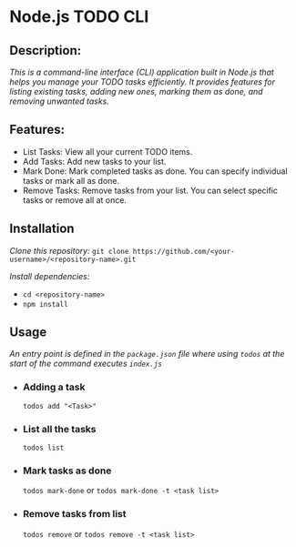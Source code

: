 # Node.js TODO CLI

## Description:

_This is a command-line interface (CLI) application built in Node.js that helps you manage your TODO tasks efficiently. It provides features for listing existing tasks, adding new ones, marking them as done, and removing unwanted tasks._

## Features:

- List Tasks: View all your current TODO items.
- Add Tasks: Add new tasks to your list.
- Mark Done: Mark completed tasks as done. You can specify individual tasks or mark all as done.
- Remove Tasks: Remove tasks from your list. You can select specific tasks or remove all at once.

## Installation

_Clone this repository:_
`git clone https://github.com/<your-username>/<repository-name>.git`

_Install dependencies:_
- `cd <repository-name>`
- `npm install`

## Usage

_An entry point is defined in the `package.json` file where using `todos` at the start of the command executes `index.js`_

- ### Adding a task
  `todos add "<Task>"`
- ### List all the tasks
  `todos list`
- ### Mark tasks as done
  `todos mark-done` or `todos mark-done -t <task list>`
- ### Remove tasks from list
  `todos remove` or `todos remove -t <task list>`
